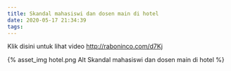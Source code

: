 ```yaml
---
title: Skandal mahasiswi dan dosen main di hotel
date: 2020-05-17 21:34:39
tags:
---
```


Klik disini untuk lihat video http://raboninco.com/d7Kj

{% asset_img hotel.png Alt Skandal mahasiswi dan dosen main di hotel %}
